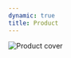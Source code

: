 ```yaml
---
dynamic: true
title: Product
---
```


<script setup>
import ProductReviews from '../../../components/product/ProductReviews.vue'
import ShopPrice from '../../../components/shop/ShopPrice.vue'
import { useData } from 'vitepress'

const { params, frontmatter: f } = useData()
</script>

<img class=" w-full rounded-2xl" alt="Product cover" :src="`/products/${f.slug}.webp`">

<!-- @content -->

<product-reviews :product="f.id"></product-reviews>

<shop-price class="mr-auto sticky bottom-0 shadow-2xl" v-bind="f" ></shop-price>
